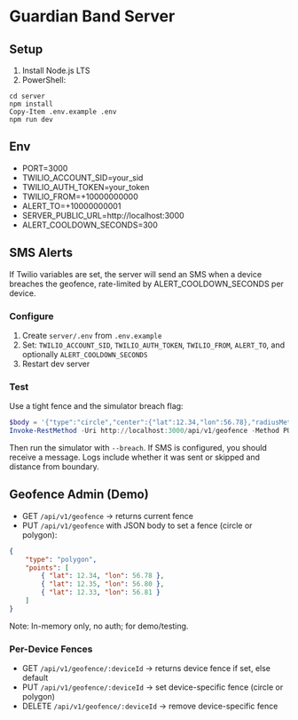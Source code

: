# Guardian Band Server

## Setup
1. Install Node.js LTS
2. PowerShell:
```
cd server
npm install
Copy-Item .env.example .env
npm run dev
```

## Env
- PORT=3000
- TWILIO_ACCOUNT_SID=your_sid
- TWILIO_AUTH_TOKEN=your_token
- TWILIO_FROM=+10000000000
- ALERT_TO=+10000000001
- SERVER_PUBLIC_URL=http://localhost:3000
 - ALERT_COOLDOWN_SECONDS=300

## SMS Alerts
If Twilio variables are set, the server will send an SMS when a device breaches the geofence, rate-limited by ALERT_COOLDOWN_SECONDS per device.

### Configure
1. Create `server/.env` from `.env.example`
2. Set: `TWILIO_ACCOUNT_SID`, `TWILIO_AUTH_TOKEN`, `TWILIO_FROM`, `ALERT_TO`, and optionally `ALERT_COOLDOWN_SECONDS`
3. Restart dev server

### Test
Use a tight fence and the simulator breach flag:
```powershell
$body = '{"type":"circle","center":{"lat":12.34,"lon":56.78},"radiusMeters":100}'
Invoke-RestMethod -Uri http://localhost:3000/api/v1/geofence -Method PUT -ContentType 'application/json' -Body $body
```
Then run the simulator with `--breach`. If SMS is configured, you should receive a message. Logs include whether it was sent or skipped and distance from boundary.

## Geofence Admin (Demo)
- GET `/api/v1/geofence` -> returns current fence
- PUT `/api/v1/geofence` with JSON body to set a fence (circle or polygon):
```json
{
	"type": "polygon",
	"points": [
		{ "lat": 12.34, "lon": 56.78 },
		{ "lat": 12.35, "lon": 56.80 },
		{ "lat": 12.33, "lon": 56.81 }
	]
}
```
Note: In-memory only, no auth; for demo/testing.

### Per-Device Fences
- GET `/api/v1/geofence/:deviceId` -> returns device fence if set, else default
- PUT `/api/v1/geofence/:deviceId` -> set device-specific fence (circle or polygon)
- DELETE `/api/v1/geofence/:deviceId` -> remove device-specific fence
